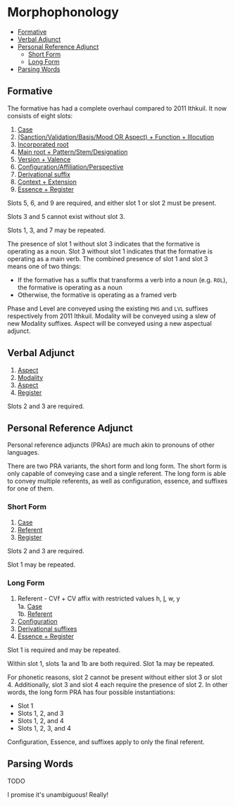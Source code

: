 # Morphophonology

* [Formative](#formative)
* [Verbal Adjunct](#verbal-adjunct)
* [Personal Reference Adjunct](#personal-reference-adjunct)
  * [Short Form](#short-form)
  * [Long Form](#long-form)
* [Parsing Words](#parsing-words)

## Formative

The formative has had a complete overhaul compared to 2011 Ithkuil. It now consists of eight slots:

1. [Case](formative_slot_1.md)
2. [(Sanction/Validation/Basis/Mood OR Aspect) + Function + Illocution](formative_slot_2.md)
3. [Incorporated root](formative_slot_3.md)
4. [Main root + Pattern/Stem/Designation](formative_slot_4.md)
5. [Version + Valence](formative_slot_5.md)
6. [Configuration/Affiliation/Perspective](formative_slot_6.md)
7. [Derivational suffix](deriv_suffix.md)
8. [Context + Extension](formative_slot_8.md)
9. [Essence + Register](essence_and_register.md)

Slots 5, 6, and 9 are required, and either slot 1 or slot 2 must be present.

Slots 3 and 5 cannot exist without slot 3.

Slots 1, 3, and 7 may be repeated.

The presence of slot 1 without slot 3 indicates that the formative is operating as a noun. Slot 3 without slot 1 indicates that the formative is operating as a main verb. The combined presence of slot 1 and slot 3 means one of two things:

* If the formative has a suffix that transforms a verb into a noun (e.g. `ROL`), the formative is operating as a noun
* Otherwise, the formative is operating as a framed verb

Phase and Level are conveyed using the existing `PHS` and `LVL` suffixes respectively from 2011 Ithkuil. Modality will be conveyed using a slew of new Modality suffixes. Aspect will be conveyed using a new aspectual adjunct.

## Verbal Adjunct

1. [Aspect](verbal_adjunct_aspect.md)
2. [Modality](verbal_adjunct_modality.md)
3. [Aspect](verbal_adjunct_aspect.md)
4. [Register](essence_and_register.md#register)

Slots 2 and 3 are required.

## Personal Reference Adjunct

Personal reference adjuncts (PRAs) are much akin to pronouns of other languages.

There are two PRA variants, the short form and long form. The short form is only capable of conveying case and a single referent. The long form is able to convey multiple referents, as well as configuration, essence, and suffixes for one of them.

### Short Form

1. [Case](pra_short_slot_1.md)
2. [Referent](pra_short_slot_2.md)
3. [Register](essence_and_register.md#register)

Slots 2 and 3 are required.

Slot 1 may be repeated.

### Long Form

1. Referent - CVf + CV affix with restricted values h, l̥, w, y  
  1a. [Case](pra_long_slot_1a.md)  
  1b. [Referent](pra_long_slot_1b.md)
2. [Configuration](pra_long_slot_2.md)
3. [Derivational suffixes](deriv_suffix.md)
4. [Essence + Register](essence_and_register.md)

Slot 1 is required and may be repeated.

Within slot 1, slots 1a and 1b are both required. Slot 1a may be repeated.

For phonetic reasons, slot 2 cannot be present without either slot 3 or slot 4. Additionally, slot 3 and slot 4 each require the presence of slot 2. In other words, the long form PRA has four possible instantiations:

* Slot 1
* Slots 1, 2, and 3
* Slots 1, 2, and 4
* Slots 1, 2, 3, and 4

Configuration, Essence, and suffixes apply to only the final referent.

## Parsing Words

TODO

I promise it's unambiguous! Really!

